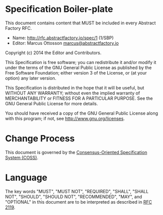 # Specification Boiler-plate

This document contains content that MUST be included in every Abstract Factory RFC.

* Name: http://rfc.abstractfactory.io/spec/1 (1/SBP)
* Editor: Marcus Ottosson <marcus@abstractfactory.io>

Copyright (c) 2014 the Editor and Contributors.

This Specification is free software; you can redistribute it and/or modify it under the terms of the GNU General Public License as published by the Free Software Foundation; either version 3 of the License, or (at your option) any later version.

This Specification is distributed in the hope that it will be useful, but WITHOUT ANY WARRANTY; without even the implied warranty of MERCHANTABILITY or FITNESS FOR A PARTICULAR PURPOSE. See the GNU General Public License for more details.

You should have received a copy of the GNU General Public License along with this program; if not, see <http://www.gnu.org/licenses>.

# Change Process

This document is governed by the [Consensus-Oriented Specification System (COSS)](http://www.digistan.org/spec:1/COSS).

# Language

The key words "MUST", "MUST NOT", "REQUIRED", "SHALL", "SHALL NOT", "SHOULD", "SHOULD NOT", "RECOMMENDED", "MAY", and "OPTIONAL" in this document are to be interpreted as described in [RFC 2119](http://tools.ietf.org/html/rfc2119).
